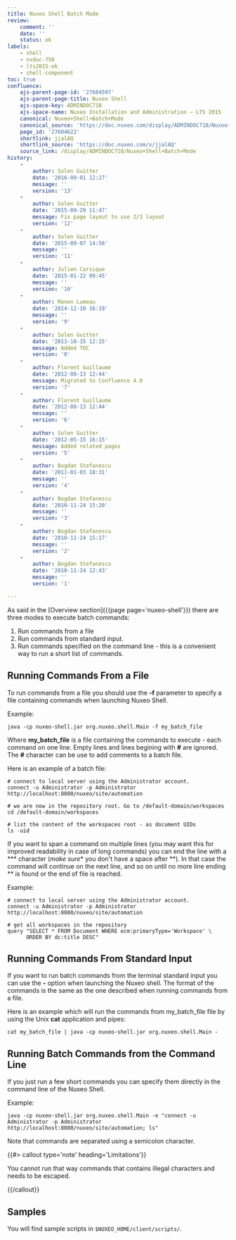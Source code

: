 ```yaml
---
title: Nuxeo Shell Batch Mode
review:
    comment: ''
    date: ''
    status: ok
labels:
    - shell
    - nxdoc-750
    - lts2015-ok
    - shell-component
toc: true
confluence:
    ajs-parent-page-id: '27604597'
    ajs-parent-page-title: Nuxeo Shell
    ajs-space-key: ADMINDOC710
    ajs-space-name: Nuxeo Installation and Administration — LTS 2015
    canonical: Nuxeo+Shell+Batch+Mode
    canonical_source: 'https://doc.nuxeo.com/display/ADMINDOC710/Nuxeo+Shell+Batch+Mode'
    page_id: '27604622'
    shortlink: jjalAQ
    shortlink_source: 'https://doc.nuxeo.com/x/jjalAQ'
    source_link: /display/ADMINDOC710/Nuxeo+Shell+Batch+Mode
history:
    - 
        author: Solen Guitter
        date: '2016-09-01 12:27'
        message: ''
        version: '13'
    - 
        author: Solen Guitter
        date: '2015-09-29 11:47'
        message: Fix page layout to use 2/3 layout
        version: '12'
    - 
        author: Solen Guitter
        date: '2015-09-07 14:58'
        message: ''
        version: '11'
    - 
        author: Julien Carsique
        date: '2015-01-22 09:45'
        message: ''
        version: '10'
    - 
        author: Manon Lumeau
        date: '2014-12-10 16:19'
        message: ''
        version: '9'
    - 
        author: Solen Guitter
        date: '2013-10-15 12:15'
        message: Added TOC
        version: '8'
    - 
        author: Florent Guillaume
        date: '2012-08-13 12:44'
        message: Migrated to Confluence 4.0
        version: '7'
    - 
        author: Florent Guillaume
        date: '2012-08-13 12:44'
        message: ''
        version: '6'
    - 
        author: Solen Guitter
        date: '2012-05-15 16:15'
        message: Added related pages
        version: '5'
    - 
        author: Bogdan Stefanescu
        date: '2011-01-03 18:31'
        message: ''
        version: '4'
    - 
        author: Bogdan Stefanescu
        date: '2010-11-24 15:20'
        message: ''
        version: '3'
    - 
        author: Bogdan Stefanescu
        date: '2010-11-24 15:17'
        message: ''
        version: '2'
    - 
        author: Bogdan Stefanescu
        date: '2010-11-24 12:43'
        message: ''
        version: '1'

---
```

As said in the [Overview section]({{page page='nuxeo-shell'}}) there are three modes to execute batch commands:

1.  Run commands from a file
2.  Run commands from standard input.
3.  Run commands specified on the command line - this is a convenient way to run a short list of commands.

## Running Commands From a File

To run commands from a file you should use the **-f** parameter to specify a file containing commands when launching Nuxeo Shell.

Example:

```
java -cp nuxeo-shell.jar org.nuxeo.shell.Main -f my_batch_file

```

Where **my_batch_file** is a file containing the commands to execute - each command on one line. Empty lines and lines begining with **#** are ignored. The **#** character can be use to add comments to a batch file.

Here is an example of a batch file:

```
# connect to local server using the Administrator account.
connect -u Administrator -p Administrator http://localhost:8080/nuxeo/site/automation

# we are now in the repository root. Go to /default-domain/workspaces
cd /default-domain/workspaces

# list the content of the workspaces root - as document UIDs
ls -uid

```

If you want to span a command on multiple lines (you may want this for improved readability in case of long commands) you can end the line with a *** character (*make sure** you don't have a space after **). In that case the command will continue on the next line, and so on until no more line ending ** is found or the end of file is reached.

Example:

```
# connect to local server using the Administrator account.
connect -u Administrator -p Administrator http://localhost:8080/nuxeo/site/automation

# get all workspaces in the repository
query "SELECT * FROM Document WHERE ecm:primaryType='Workspace' \
      ORDER BY dc:title DESC"

```

## Running Commands From Standard Input

If you want to run batch commands from the terminal standard input you can use the **-** option when launching the Nuxeo shell.
The format of the commands is the same as the one described when running commands from a file.

Here is an example which will run the commands from my_batch_file file by using the Unix **cat** application and pipes:

```
cat my_batch_file | java -cp nuxeo-shell.jar org.nuxeo.shell.Main -

```

## Running Batch Commands from the Command Line

If you just run a few short commands you can specify them directly in the command line of the Nuxeo Shell.

Example:

```
java -cp nuxeo-shell.jar org.nuxeo.shell.Main -e "connect -u Administrator -p Administrator http://localhost:8080/nuxeo/site/automation; ls"

```

Note that commands are separated using a semicolon character.

{{#> callout type='note' heading='Limitations'}}

You cannot run that way commands that contains illegal characters and needs to be escaped.

{{/callout}}

## Samples

You will find sample scripts in&nbsp;`$NUXEO_HOME/client/scripts/`.